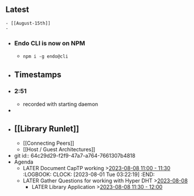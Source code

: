 ## Latest
	- [[August-15th]]
	-
- ### Endo CLI is now on NPM
	- `npm i -g endo@cli`
- ## Timestamps
- ### 2:51
	- recorded with starting daemon
-
- ## [[Library Runlet]]
	- [[Connecting Peers]]
	- [[Host / Guest Architectures]]
- git
  id:: 64c29d29-f2f9-47a7-a764-7661307b4818
- Agenda
	- LATER Document CapTP working  >[2023-08-08 11:00 - 11:30](#agenda://?start=1691506800000&end=1691508600000&allDay=false)
	  :LOGBOOK:
	  CLOCK: [2023-08-01 Tue 03:22:19]
	  :END:
	- LATER Gather Questions for working with Hyper DHT >[2023-08-08](#agenda://?start=1691467200000&end=1691467200000)
		- LATER Library Application >[2023-08-08 11:30 - 12:00](#agenda://?start=1691508600000&end=1691510400000&allDay=false)